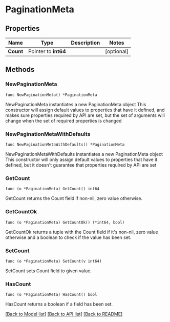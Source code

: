 # PaginationMeta

## Properties

Name | Type | Description | Notes
------------ | ------------- | ------------- | -------------
**Count** | Pointer to **int64** |  | [optional] 

## Methods

### NewPaginationMeta

`func NewPaginationMeta() *PaginationMeta`

NewPaginationMeta instantiates a new PaginationMeta object
This constructor will assign default values to properties that have it defined,
and makes sure properties required by API are set, but the set of arguments
will change when the set of required properties is changed

### NewPaginationMetaWithDefaults

`func NewPaginationMetaWithDefaults() *PaginationMeta`

NewPaginationMetaWithDefaults instantiates a new PaginationMeta object
This constructor will only assign default values to properties that have it defined,
but it doesn't guarantee that properties required by API are set

### GetCount

`func (o *PaginationMeta) GetCount() int64`

GetCount returns the Count field if non-nil, zero value otherwise.

### GetCountOk

`func (o *PaginationMeta) GetCountOk() (*int64, bool)`

GetCountOk returns a tuple with the Count field if it's non-nil, zero value otherwise
and a boolean to check if the value has been set.

### SetCount

`func (o *PaginationMeta) SetCount(v int64)`

SetCount sets Count field to given value.

### HasCount

`func (o *PaginationMeta) HasCount() bool`

HasCount returns a boolean if a field has been set.


[[Back to Model list]](../README.md#documentation-for-models) [[Back to API list]](../README.md#documentation-for-api-endpoints) [[Back to README]](../README.md)


